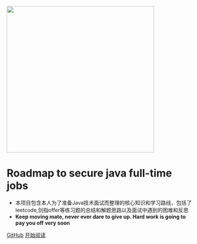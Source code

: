 <!-- _coverpage.md -->

<img width="400px" src="https://image.flaticon.com/icons/svg/185/185852.svg">

# Roadmap to secure java full-time jobs 

- 本项目包含本人为了准备Java技术面试而整理的核心知识和学习路线，包括了leetcode,剑指offer等练习题的总结和解题思路以及面试中遇到的困难和反思
- **Keep moving mate, never ever dare to give up. Hard work is going to pay you off very soon**

<!--<span id="busuanzi_container_site_pv">Site View : <span id="busuanzi_value_site_pv">-->

[GitHub](<https://github.com/waiyulam/Interview-Prep-Guide>)
[开始阅读](README.md)
